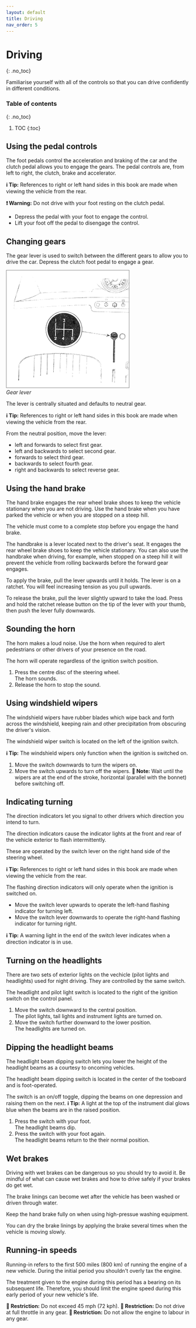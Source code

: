 ```yaml
---
layout: default
title: Driving
nav_order: 5
---
```


# Driving
{: .no_toc}

Familiarise yourself with all of the controls so that you can drive confidently in different conditions.

### Table of contents
{: .no_toc}

1. TOC
{:toc}

## Using the pedal controls

The foot pedals control the acceleration and braking of the car and the clutch pedal allows you to engage the gears.
The pedal controls are, from left to right, the clutch, brake and accelerator.

**ℹ️ Tip:** References to right or left hand sides in this book are made when viewing the vehicle from the rear.

**❗️ Warning:** Do not drive with your foot resting on the clutch pedal.

- Depress the pedal with your foot to engage the control.
- Lift your foot off the pedal to disengage the control.

## Changing gears

The gear lever is used to switch between the different gears to allow you to drive the car.
Depress the clutch foot pedal to engage a gear.

![Gear lever](/assets/images/Gearlever.png)  
*Gear lever*

The lever is centrally situated and defaults to neutral gear.

**ℹ️ Tip:** References to right or left hand sides in this book are made when viewing the vehicle from the rear.

From the neutral position, move the lever:
- left and forwards to select first gear.
- left and backwards to select second gear.
- forwards to select third gear.
- backwards to select fourth gear.
- right and backwards to select reverse gear.

## Using the hand brake

The hand brake engages the rear wheel brake shoes to keep the vehicle stationary when you are not driving. Use the hand brake when you have parked the vehicle or when you are stopped on a steep hill.

The vehicle must come to a complete stop before you engage the hand brake.

The handbrake is a lever located next to the driver's seat. It engages the rear wheel brake shoes to keep the vehicle stationary. You can also use the handbrake when driving, for example, when stopped on a steep hill it will prevent the vehicle from rolling backwards before the forward gear engages.

To apply the brake, pull the lever upwards until it holds. The lever is on a ratchet. You will feel increasing tension as you pull upwards.

To release the brake, pull the lever slightly upward to take the load. Press and hold the ratchet release button on the tip of the lever with your thumb, then push the lever fully downwards.

## Sounding the horn

The horn makes a loud noise. Use the horn when required to alert pedestrians or other drivers of your presence on the
road.

The horn will operate regardless of the ignition switch position.
1. Press the centre disc of the steering wheel.  
The horn sounds.
2. Release the horn to stop the sound.

## Using windshield wipers

The windshield wipers have rubber blades which wipe back and forth across the windshield, keeping rain and other precipitation from obscuring the driver's vision.

The windshield wiper switch is located on the left of the ignition switch.

**ℹ️ Tip:** The windshield wipers only function when the ignition is switched on.

1. Move the switch downwards to turn the wipers on.
2. Move the switch upwards to turn off the wipers.
**📝 Note:** Wait until the wipers are at the end of the stroke, horizontal (parallel with the bonnet) before switching off.  

## Indicating turning

The direction indicators let you signal to other drivers which direction you intend to turn.

The direction indicators cause the indicator lights at the front and rear of the vehicle exterior to flash intermittently.

These are operated by the switch lever on the right hand side of the steering wheel.

**ℹ️ Tip:** References to right or left hand sides in this book are made when viewing the vehicle from the rear.

The flashing direction indicators will only operate when the ignition is switched on.
- Move the switch lever upwards to operate the left-hand flashing indicator for turning left.
- Move the switch lever downwards to operate the right-hand flashing indicator for turning right.

**ℹ️ Tip:** A warning light in the end of the switch lever indicates when a direction indicator is in use.

## Turning on the headlights

There are two sets of exterior lights on the vechicle (pilot lights and headlights) used for night driving. They are
controlled by the same switch.

The headlight and pilot light switch is located to the right of the ignition switch on the control panel.

1. Move the switch downward to the central position.  
The pilot lights, tail lights and instrument lights are turned on.
2. Move the switch further downward to the lower position.  
The headlights are turned on.

## Dipping the headlight beams

The headlight beam dipping switch lets you lower the height of the headlight beams as a courtesy to oncoming vehicles.

The headlight beam dipping switch is located in the center of the toeboard and is foot-operated.

The switch is an on/off toggle, dipping the beams on one depression and raising them on the next.
**ℹ️ Tip:** A light at the top of the instrument dial glows blue when the beams are in the raised position.

1. Press the switch with your foot.  
The headlight beams dip.
2. Press the switch with your foot again.  
The headlight beams return to the their normal position.

## Wet brakes

Driving with wet brakes can be dangerous so you should try to avoid it. Be mindful of what can cause wet brakes and how to drive safely if your brakes do get wet.

The brake linings can become wet after the vehicle has been washed or driven through water.

Keep the hand brake fully on when using high-pressue washing equipment.

You can dry the brake linings by applying the brake several times when the vehicle is moving slowly.

## Running-in speeds

Running-in refers to the first 500 miles (800 km) of running the engine of a new vehicle. During the initial period you
shouldn't overly tax the engine.

The treatment given to the engine during this period has a bearing on its subsequent life. Therefore, you should limit
the engine speed during this early period of your new vehicle's life.

**🚫 Restriction:** Do not exceed 45 mph (72 kph).
**🚫 Restriction:** Do not drive at full throttle in any gear.
**🚫 Restriction:** Do not allow the engine to labour in any gear.